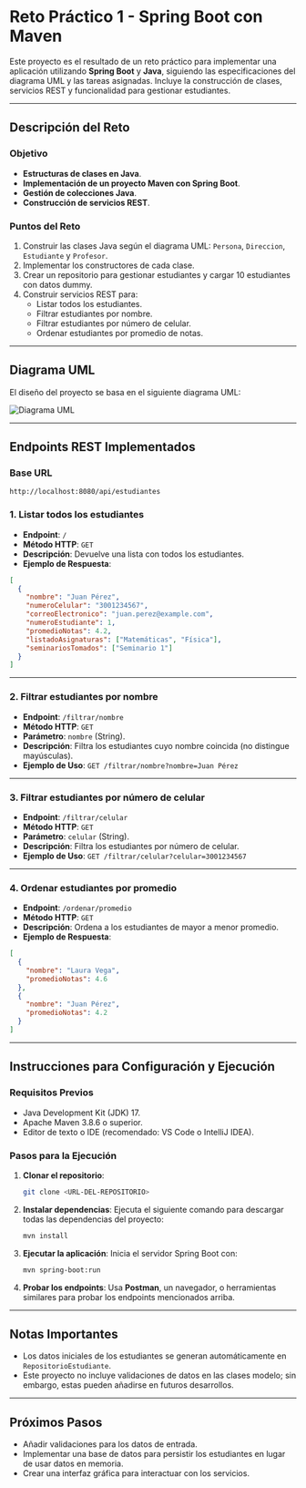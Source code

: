 # Reto Práctico 1 - Spring Boot con Maven

Este proyecto es el resultado de un reto práctico para implementar una aplicación utilizando **Spring Boot** y **Java**, siguiendo las especificaciones del diagrama UML y las tareas asignadas. Incluye la construcción de clases, servicios REST y funcionalidad para gestionar estudiantes.

---

## **Descripción del Reto**

### **Objetivo**

- **Estructuras de clases en Java**.
- **Implementación de un proyecto Maven con Spring Boot**.
- **Gestión de colecciones Java**.
- **Construcción de servicios REST**.

### **Puntos del Reto**

1. Construir las clases Java según el diagrama UML: `Persona`, `Direccion`, `Estudiante` y `Profesor`.
2. Implementar los constructores de cada clase.
3. Crear un repositorio para gestionar estudiantes y cargar 10 estudiantes con datos dummy.
4. Construir servicios REST para:
   - Listar todos los estudiantes.
   - Filtrar estudiantes por nombre.
   - Filtrar estudiantes por número de celular.
   - Ordenar estudiantes por promedio de notas.

---

## **Diagrama UML**

El diseño del proyecto se basa en el siguiente diagrama UML:

![Diagrama UML](/docs/diagrama.puml)  

---

## **Endpoints REST Implementados**

### **Base URL**

```http://localhost:8080/api/estudiantes```

### **1. Listar todos los estudiantes**

- **Endpoint**: `/`
- **Método HTTP**: `GET`
- **Descripción**: Devuelve una lista con todos los estudiantes.
- **Ejemplo de Respuesta**:

```json
[
  {
    "nombre": "Juan Pérez",
    "numeroCelular": "3001234567",
    "correoElectronico": "juan.perez@example.com",
    "numeroEstudiante": 1,
    "promedioNotas": 4.2,
    "listadoAsignaturas": ["Matemáticas", "Física"],
    "seminariosTomados": ["Seminario 1"]
  }
]
```

---

### **2. Filtrar estudiantes por nombre**

- **Endpoint**: `/filtrar/nombre`
- **Método HTTP**: `GET`
- **Parámetro**: `nombre` (String).
- **Descripción**: Filtra los estudiantes cuyo nombre coincida (no distingue mayúsculas).
- **Ejemplo de Uso**:
```GET /filtrar/nombre?nombre=Juan Pérez```

---

### **3. Filtrar estudiantes por número de celular**

- **Endpoint**: `/filtrar/celular`
- **Método HTTP**: `GET`
- **Parámetro**: `celular` (String).
- **Descripción**: Filtra los estudiantes por número de celular.
- **Ejemplo de Uso**:
```GET /filtrar/celular?celular=3001234567```

---

### **4. Ordenar estudiantes por promedio**

- **Endpoint**: `/ordenar/promedio`
- **Método HTTP**: `GET`
- **Descripción**: Ordena a los estudiantes de mayor a menor promedio.
- **Ejemplo de Respuesta**:

```json
[
  {
    "nombre": "Laura Vega",
    "promedioNotas": 4.6
  },
  {
    "nombre": "Juan Pérez",
    "promedioNotas": 4.2
  }
]
```

---

## **Instrucciones para Configuración y Ejecución**

### **Requisitos Previos**

- Java Development Kit (JDK) 17.
- Apache Maven 3.8.6 o superior.
- Editor de texto o IDE (recomendado: VS Code o IntelliJ IDEA).

### **Pasos para la Ejecución**

1. **Clonar el repositorio**:

   ```bash
   git clone <URL-DEL-REPOSITORIO>
   ```

2. **Instalar dependencias**:
   Ejecuta el siguiente comando para descargar todas las dependencias del proyecto:

   ```bash
   mvn install
   ```

3. **Ejecutar la aplicación**:
   Inicia el servidor Spring Boot con:

   ```bash
   mvn spring-boot:run
   ```

4. **Probar los endpoints**:
   Usa **Postman**, un navegador, o herramientas similares para probar los endpoints mencionados arriba.

---

## **Notas Importantes**

- Los datos iniciales de los estudiantes se generan automáticamente en `RepositorioEstudiante`.
- Este proyecto no incluye validaciones de datos en las clases modelo; sin embargo, estas pueden añadirse en futuros desarrollos.

---

## **Próximos Pasos**

- Añadir validaciones para los datos de entrada.
- Implementar una base de datos para persistir los estudiantes en lugar de usar datos en memoria.
- Crear una interfaz gráfica para interactuar con los servicios.

